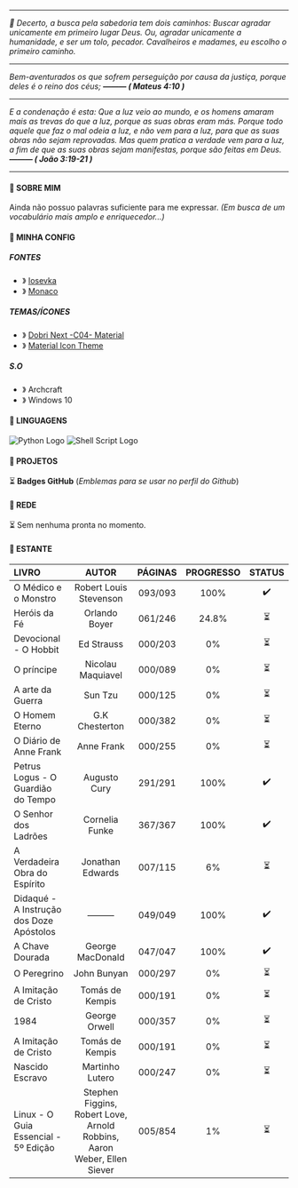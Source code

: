 <hr>
<em> 💭 Decerto, a busca pela sabedoria tem dois caminhos: Buscar agradar unicamente em primeiro lugar Deus. Ou, agradar unicamente a humanidade, e ser um tolo, pecador. Cavalheiros e madames, eu escolho o primeiro caminho. </em> </h4>

<hr>
<em> <!-- —————— Abrimento dos versículos —————— -->

Bem-aventurados os que sofrem perseguição por causa da justiça, porque deles é o reino dos céus;
<strong> ——— ( Mateus 4:10 ) </strong>

<hr>

E a condenação é esta: Que a luz veio ao mundo, e os homens amaram mais as trevas do que a luz, porque as suas obras eram más.
Porque todo aquele que faz o mal odeia a luz, e não vem para a luz, para que as suas obras não sejam reprovadas.
Mas quem pratica a verdade vem para a luz, a fim de que as suas obras sejam manifestas, porque são feitas em Deus.
<strong> ——— ( João 3:19-21 ) </strong>



</em> <!-- —————— Fechamento dos versículos —————— -->

<hr>

<!-- —————— SOBRE MIM —————— -->
<h4> 📍 SOBRE MIM </h4>

Ainda não possuo palavras suficiente para me expressar. <em>(Em busca de um vocabulário mais amplo e enriquecedor...)</em>

<!-- —————— SOBRE MIM —————— -->

<!-- —————— CONFIGURAÇÃO —————— -->
<h4> 📍 MINHA CONFIG </h4> 

<h5> FONTES </h5>

 - 》 [Iosevka](https://github.com/be5invis/iosevka)</li>
 - 》 [Monaco](https://github.com/taodongl/monaco.ttf)</li>
 
<h5> TEMAS/ÍCONES </h5>
 
- 》 [Dobri Next -C04- Material](https://marketplace.visualstudio.com/items?itemName=sldobri.bunker)
- 》 [Material Icon Theme](https://marketplace.visualstudio.com/items?itemName=PKief.material-icon-theme)

<h5> S.O</h5>

- 》 Archcraft
- 》 Windows 10

<!-- —————— CONFIGURAÇÃO —————— -->

<!-- —————— LINGUAGENS —————— -->
<h4> 📍 LINGUAGENS </h4>

![Python Logo](https://cdn.discordapp.com/attachments/569005079932305410/994056796803190844/python.png "Python")
![Shell Script Logo](https://cdn.discordapp.com/attachments/569005079932305410/994058299215462570/shellscript.png "Shell Script")

<!-- —————— LINGUAGENS —————— -->


<!-- —————— PROJETOS —————— -->
<h4> 📍 PROJETOS </h4>

⏳ **Badges GitHub** (*Emblemas para se usar no perfil do Github*)

<!-- —————— PROJETOS —————— -->


<!-- —————— REDE —————— -->
<h4> 📍 REDE </h4>

⏳ Sem nenhuma pronta no momento.

<!-- —————— REDE —————— -->

<!-- —————— ESTANTE —————— -->
<h4> 📍 ESTANTE </h4>

| LIVRO | AUTOR | PÁGINAS | PROGRESSO | STATUS |
| :---- | :---: | :-:| :-: | :-: |
| O Médico e o Monstro | Robert Louis Stevenson | 093/093 | 100% | ✔️ |
| Heróis da Fé | Orlando Boyer | 061/246 | 24.8% |⏳ | 
| Devocional - O Hobbit | Ed Strauss | 000/203 | 0% | ⏳ |
| O príncipe | Nicolau Maquiavel | 000/089 | 0% | ⏳ |
| A arte da Guerra | Sun Tzu | 000/125 | 0% | ⏳ |
| O Homem Eterno | G.K Chesterton | 000/382 | 0% | ⏳ |
| O Diário de Anne Frank | Anne Frank | 000/255 | 0% | ⏳ |
| Petrus Logus - O Guardião do Tempo | Augusto Cury | 291/291 | 100% | ✔️ |
| O Senhor dos Ladrões | Cornelia Funke | 367/367 | 100% | ✔️ |
| A Verdadeira Obra do Espírito | Jonathan Edwards | 007/115 | 6% | ⏳ |
| Didaqué - A Instrução dos Doze Apóstolos | ——— | 049/049 | 100% | ✔️ |
| A Chave Dourada | George MacDonald | 047/047 | 100% | ✔️ |
| O Peregrino | John Bunyan | 000/297 | 0% | ⏳ |
| A Imitação de Cristo | Tomás de Kempis | 000/191 | 0% | ⏳ |
| 1984 | George Orwell | 000/357 | 0% | ⏳ |
| A Imitação de Cristo | Tomás de Kempis | 000/191| 0% | ⏳ |
| Nascido Escravo | Martinho Lutero | 000/247 | 0% | ⏳ |
| Linux - O Guia Essencial - 5º Edição | Stephen Figgins, Robert Love, Arnold Robbins, Aaron Weber, Ellen Siever | 005/854 | 1% | ⏳ |  



<!-- —————— ESTANTE —————— -->
